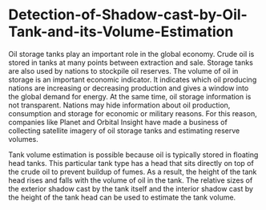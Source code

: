 # Detection-of-Shadow-cast-by-Oil-Tank-and-its-Volume-Estimation

Oil storage tanks play an important role in the global economy. Crude oil is stored in tanks at many points between extraction and sale. Storage tanks are also used by nations to stockpile oil reserves. The volume of oil in storage is an important economic indicator. It indicates which oil producing nations are increasing or decreasing production and gives a window into the global demand for energy. At the same time, oil storage information is not transparent. Nations may hide information about oil production, consumption and storage for economic or military reasons. For this reason, companies like Planet and Orbital Insight have made a business of collecting satellite imagery of oil storage tanks and estimating reserve volumes.

Tank volume estimation is possible because oil is typically stored in floating head tanks. This particular tank type has a head that sits directly on top of the crude oil to prevent buildup of fumes. As a result, the height of the tank head rises and falls with the volume of oil in the tank. The relative sizes of the exterior shadow cast by the tank itself and the interior shadow cast by the height of the tank head can be used to estimate the tank volume.

